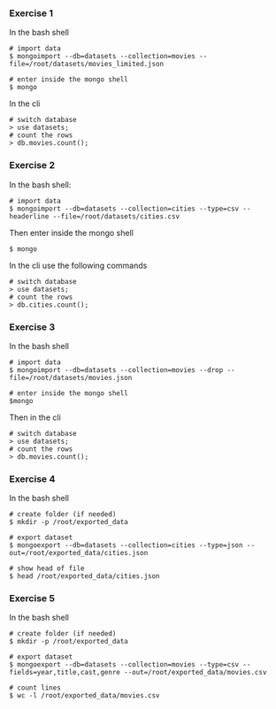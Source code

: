 ### Exercise 1 
In the bash shell
```
# import data
$ mongoimport --db=datasets --collection=movies --file=/root/datasets/movies_limited.json 

# enter inside the mongo shell
$ mongo
```
In the cli
```
# switch database
> use datasets;
# count the rows
> db.movies.count();
```


### Exercise 2 
In the bash shell:
```
# import data
$ mongoimport --db=datasets --collection=cities --type=csv --headerline --file=/root/datasets/cities.csv 
```
Then enter inside the mongo shell
```
$ mongo
```
In the cli use the following commands
```
# switch database
> use datasets;
# count the rows
> db.cities.count();
```

### Exercise 3 
In the bash shell
```
# import data
$ mongoimport --db=datasets --collection=movies --drop --file=/root/datasets/movies.json 

# enter inside the mongo shell
$mongo
```
Then in the cli
```
# switch database
> use datasets;
# count the rows
> db.movies.count();
```

### Exercise 4 
In the bash shell
```
# create folder (if needed)
$ mkdir -p /root/exported_data

# export dataset
$ mongoexport --db=datasets --collection=cities --type=json --out=/root/exported_data/cities.json

# show head of file
$ head /root/exported_data/cities.json
```

### Exercise 5
In the bash shell
```
# create folder (if needed)
$ mkdir -p /root/exported_data

# export dataset
$ mongoexport --db=datasets --collection=movies --type=csv --fields=year,title,cast,genre --out=/root/exported_data/movies.csv

# count lines
$ wc -l /root/exported_data/movies.csv
```